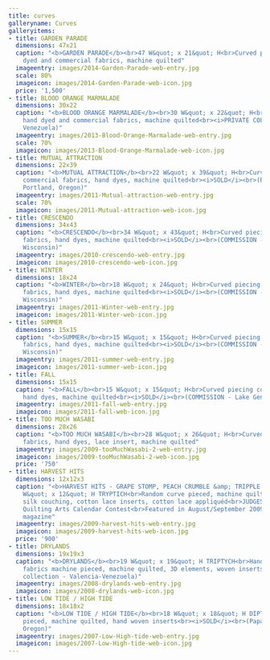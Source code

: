 ```yaml
---
title: curves
galleryname: Curves
galleryitems:
- title: GARDEN PARADE
  dimensions: 47x21
  caption: "<b>GARDEN PARADE</b><br>47 W&quot; x 21&quot; H<br>Curved piecing hand
    dyed and commercial fabrics, machine quilted"
  imageentry: images/2014-Garden-Parade-web-entry.jpg
  scale: 80%
  imageicon: images/2014-Garden-Parade-web-icon.jpg
  price: '1,500'
- title: BLOOD ORANGE MARMALADE
  dimensions: 30x22
  caption: "<b>BLOOD ORANGE MARMALADE</b><br>30 W&quot; x 22&quot; H<br>Curved piecing
    hand dyed and commercial fabrics, machine quilted<br><i>PRIVATE COLLECTION</i><br>(Caracas,
    Venezuela)"
  imageentry: images/2013-Blood-Orange-Marmalade-web-entry.jpg
  scale: 70%
  imageicon: images/2013-Blood-Orange-Marmalade-web-icon.jpg
- title: MUTUAL ATTRACTION
  dimensions: 22x39
  caption: "<b>MUTUAL ATTRACTION</b><br>22 W&quot; x 39&quot; H<br>Curved piecing
    commercial fabrics, hand dyes, machine quilted<br><i>SOLD</i><br>(Papas Art -
    Portland, Oregon)"
  imageentry: images/2011-Mutual-attraction-web-entry.jpg
  scale: 70%
  imageicon: images/2011-Mutual-attraction-web-icon.jpg
- title: CRESCENDO
  dimensions: 34x43
  caption: "<b>CRESCENDO</b><br>34 W&quot; x 43&quot; H<br>Curved piecing commercial
    fabrics, hand dyes, machine quilted<br><i>SOLD</i><br>(COMMISSION - Lake Geneva,
    Wisconsin)"
  imageentry: images/2010-crescendo-web-entry.jpg
  imageicon: images/2010-crescendo-web-icon.jpg
- title: WINTER
  dimensions: 18x24
  caption: "<b>WINTER</b><br>18 W&quot; x 24&quot; H<br>Curved piecing commercial
    fabrics, hand dyes, machine quilted<br><i>SOLD</i><br>(COMMISSION - Lake Geneva,
    Wisconsin)"
  imageentry: images/2011-Winter-web-entry.jpg
  imageicon: images/2011-Winter-web-icon.jpg
- title: SUMMER
  dimensions: 15x15
  caption: "<b>SUMMER</b><br>15 W&quot; x 15&quot; H<br>Curved piecing commercial
    fabrics, hand dyes, machine quilted<br><i>SOLD</i><br>(COMMISSION - Lake Geneva,
    Wisconsin)"
  imageentry: images/2011-summer-web-entry.jpg
  imageicon: images/2011-summer-web-icon.jpg
- title: FALL
  dimensions: 15x15
  caption: "<b>FALL</b><br>15 W&quot; x 15&quot; H<br>Curved piecing commercial fabrics,
    hand dyes, machine quilted<br><i>SOLD</i><br>(COMMISSION - Lake Geneva, Wisconsin)"
  imageentry: images/2011-fall-web-entry.jpg
  imageicon: images/2011-fall-web-icon.jpg
- title: TOO MUCH WASABI
  dimensions: 28x26
  caption: "<b>TOO MUCH WASABI</b><br>28 W&quot; x 26&quot; H<br>Curved piecing commercial
    fabrics, hand dyes, lace insert, machine quilted"
  imageentry: images/2009-tooMuchWasabi-2-web-entry.jpg
  imageicon: images/2009-tooMuchWasabi-2-web-icon.jpg
  price: '750'
- title: HARVEST HITS
  dimensions: 12x12x3
  caption: "<b>HARVEST HITS - GRAPE STOMP, PEACH CRUMBLE &amp; TRIPPLE BERRY JAM</b><br>12
    W&quot; x 12&quot; H TRYPTICH<br>Random curve pieced, machine quilted, jute and
    silk couching, cotton lace inserts, cotton lace appliquéd<br>JUDGES' CHOICE, 2010
    Quilting Arts Calendar Contest<br>Featured in August/September 2009 Quilting Arts
    magazine"
  imageentry: images/2009-harvest-hits-web-entry.jpg
  imageicon: images/2009-harvest-hits-web-icon.jpg
  price: '900'
- title: DRYLANDS
  dimensions: 19x19x3
  caption: "<b>DRYLANDS</b><br>19 W&quot; x 19&quot; H TRIPTYCH<br>Hand dyed and commercial
    fabrics machine pieced, machine quilted, 3D elements, woven inserts<br>(Private
    collection - Valencia-Venezuela)"
  imageentry: images/2008-drylands-web-entry.jpg
  imageicon: images/2008-drylands-web-icon.jpg
- title: LOW TIDE / HIGH TIDE
  dimensions: 18x18x2
  caption: "<b>LOW TIDE / HIGH TIDE</b><br>18 W&quot; x 18&quot; H DIPTYCH<br>Machine
    pieced, machine quilted, hand woven inserts<br><i>SOLD</i><br>(Papas Art - Portland,
    Oregon)"
  imageentry: images/2007-Low-High-tide-web-entry.jpg
  imageicon: images/2007-Low-High-tide-web-icon.jpg
---
```

